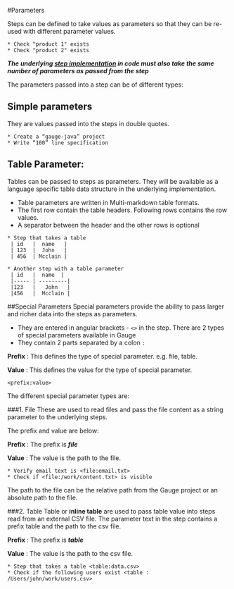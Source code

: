 #Parameters

Steps can be defined to take values as parameters so that they can be re-used with different parameter values.

````
* Check "product 1" exists
* Check "product 2" exists
````

***The underlying [step implementation](../test_code/README.md) in code must also take the same number of parameters as passed from the step***

The parameters passed into a step can be of different types:

## Simple parameters
They are values passed into the steps in double quotes.

````
* Create a “gauge-java” project
* Write “100” line specification
````

## Table Parameter:
Tables can be passed to steps as parameters. They will be available as a language specific table data structure in the underlying implementation.
* Table parameters are written in Multi-markdown table formats.
* The first row contain the table headers. Following rows contains the row values.
* A separator between the header and the other rows is optional

````
* Step that takes a table
 | id   |  name   |
 | 123  |  John   |
 | 456  | Mcclain |

* Another step with a table parameter
 | id   |  name  |
 |----- | ---------|
 |123   |   John   |
 |456   |  Mcclain |
````



##Special Parameters
Special parameters provide the ability to pass larger and richer data into the steps as parameters.
* They are entered in angular brackets - `<>` in the step. There are 2 types of special parameters available in Gauge
* They contain 2 parts separated by a colon `:`

**Prefix** : This defines the type of special parameter. e.g. file, table.

**Value** : This defines the value for the type of special parameter.

``<prefix:value>``

The different special parameter types are:

###1. File
These are used to read files and pass the file content as a string parameter to the underlying steps.

The prefix and value are below:

**Prefix** : The prefix is ***file***

**Value**  : The value is the path to the file.

````
* Verify email text is <file:email.txt>
* Check if <file:/work/content.txt> is visible
````
The path to the file can be the relative path from the Gauge project or an absolute path to the file.

###2. Table
Table or **inline table** are used to pass table value into steps read from an external CSV file. The parameter text in the step contains a  prefix table and the path to the csv file.

**Prefix** : The prefix is ***table***

**Value**  : The value is the path to the csv file.


````
* Step that takes a table <table:data.csv>
* Check if the following users exist <table : /Users/john/work/users.csv>
````
